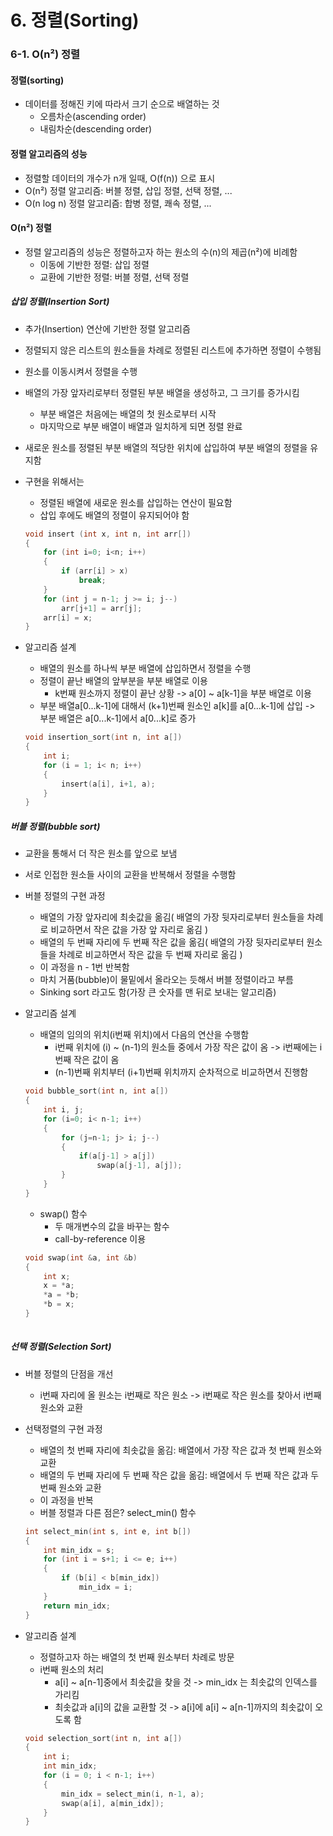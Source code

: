 # 6. 정렬(Sorting)

### 6-1. O(n²) 정렬

#### 정렬(sorting)

- 데이터를 정해진 키에 따라서 크기 순으로 배열하는 것
  - 오름차순(ascending order)
  - 내림차순(descending order)

#### 정렬 알고리즘의 성능

- 정렬할 데이터의 개수가 n개 일때, O(f(n)) 으로 표시
- O(n²) 정렬 알고리즘: 버블 정렬, 삽입 정렬, 선택 정렬, ...
- O(n log n) 정렬 알고리즘: 합병 정렬, 쾌속 정렬, ...

####  O(n²) 정렬

- 정렬 알고리즘의 성능은 정렬하고자 하는 원소의 수(n)의 제곱(n²)에 비례함
  - 이동에 기반한 정렬: 삽입 정렬
  - 교환에 기반한 정렬: 버블 정렬, 선택 정렬

##### 삽입 정렬(Insertion Sort)

- 추가(Insertion) 연산에 기반한 정렬 알고리즘

- 정렬되지 않은 리스트의 원소들을 차례로 정렬된 리스트에 추가하면 정렬이 수행됨

- 원소를 이동시켜서 정렬을 수행

- 배열의 가장 앞자리로부터 정렬된 부분 배열을 생성하고, 그 크기를 증가시킴

  - 부분 배열은 처음에는 배열의 첫 원소로부터 시작
  - 마지막으로 부분 배열이 배열과 일치하게 되면 정렬 완료

- 새로운 원소를 정렬된 부분 배열의 적당한 위치에 삽입하여 부분 배열의 정렬을 유지함

- 구현을 위해서는

  - 정렬된 배열에 새로운 원소를 삽입하는 연산이 필요함
  - 삽입 후에도 배열의 정렬이 유지되어야 함

  ```c++
  void insert (int x, int n, int arr[])
  {
      for (int i=0; i<n; i++)
      {
          if (arr[i] > x)
              break;
      }
      for (int j = n-1; j >= i; j--)
          arr[j+1] = arr[j];
      arr[i] = x;
  }
  ```

- 알고리즘 설계

  - 배열의 원소를 하나씩 부분 배열에 삽입하면서 정렬을 수행
  - 정렬이 끝난 배열의 앞부분을 부분 배열로 이용
    - k번째 원소까지 정렬이 끝난 상황 -> a[0] ~ a[k-1]을 부분 배열로 이용
  - 부분 배열a[0...k-1]에 대해서 (k+1)번째 원소인 a[k]를 a[0...k-1]에 삽입 -> 부분 배열은 a[0...k-1]에서 a[0...k]로 증가

  ```c++
  void insertion_sort(int n, int a[])
  {
      int i;
      for (i = 1; i< n; i++)
      {
          insert(a[i], i+1, a);
      }
  }
  ```

  

##### 버블 정렬(bubble sort)

- 교환을 통해서 더 작은 원소를 앞으로 보냄
- 서로 인접한 원소들 사이의 교환을 반복해서 정렬을 수행함
- 버블 정렬의 구현 과정
  - 배열의 가장 앞자리에 최솟값을 옮김( 배열의 가장 뒷자리로부터 원소들을 차례로 비교하면서 작은 값을 가장 앞 자리로 옮김 )
  - 배열의 두 번째 자리에 두 번째 작은 값을 옮김( 배열의 가장 뒷자리로부터 원소들을 차례로 비교하면서 작은 값을 두 번째 자리로 옮김 )
  - 이 과정을 n - 1번 반복함
  - 마치 거품(bubble)이 물밑에서 올라오는 듯해서 버블 정렬이라고 부름
  - Sinking sort 라고도 함(가장 큰 숫자를 맨 뒤로 보내는 알고리즘)

- 알고리즘 설계

  - 배열의 임의의 위치(i번째 위치)에서 다음의 연산을 수행함
    - i번째 위치에 (i) ~ (n-1)의 원소들 중에서 가장 작은 값이 옴 -> i번째에는 i번째 작은 값이 옴
    - (n-1)번째 위치부터 (i+1)번째 위치까지 순차적으로 비교하면서 진행함

  ```c++
  void bubble_sort(int n, int a[])
  {
      int i, j;
      for (i=0; i< n-1; i++)
      {
          for (j=n-1; j> i; j--)
          {
              if(a[j-1] > a[j])
                  swap(a[j-1], a[j]);
          }
      }
  }
  ```

  - swap() 함수
    - 두 매개변수의 값을 바꾸는 함수
    - call-by-reference 이용

  ```c++
  void swap(int &a, int &b)
  {
      int x;
      x = *a;
      *a = *b;
      *b = x;
  }
      
  ```



##### 선택 정렬(Selection Sort)

- 버블 정렬의 단점을 개선

  - i번째 자리에 올 원소는 i번째로 작은 원소 -> i번째로 작은 원소를 찾아서 i번째 원소와 교환

- 선택정렬의 구현 과정

  - 배열의 첫 번째 자리에 최솟값을 옮김: 배열에서 가장 작은 값과 첫 번째 원소와 교환
  - 배열의 두 번째 자리에 두 번째 작은 값을 옮김: 배열에서 두 번째 작은 값과 두 번째 원소와 교환
  - 이 과정을 반복
  - 버블 정렬과 다른 점은? select_min() 함수

  ```c++
  int select_min(int s, int e, int b[])
  {
      int min_idx = s;
      for (int i = s+1; i <= e; i++)
      {
          if (b[i] < b[min_idx])
              min_idx = i;
      }
      return min_idx;
  }
  ```

- 알고리즘 설계

  - 정렬하고자 하는 배열의 첫 번째 원소부터 차례로 방문
  - i번째 원소의 처리
    - a[i] ~ a[n-1]중에서 최솟값을 찾을 것 -> min_idx 는 최솟값의 인덱스를 가리킴
    - 최솟값과 a[i]의 값을 교환할 것 -> a[i]에 a[i] ~ a[n-1]까지의 최솟값이 오도록 함

  ```c++
  void selection_sort(int n, int a[])
  {
      int i;
      int min_idx;
      for (i = 0; i < n-1; i++)
      {
          min_idx = select_min(i, n-1, a);
          swap(a[i], a[min_idx]);
      }
  }
  ```

  

